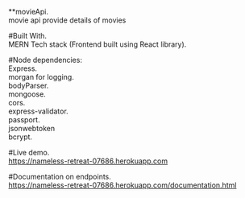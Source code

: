 **movieApi.       
movie api provide details of movies

#Built With.  
MERN Tech stack (Frontend built using React library).   

#Node dependencies:     
Express.  
morgan for logging.  
bodyParser.  
mongoose.   
cors.   
express-validator.   
passport.   
jsonwebtoken    
bcrypt.   

#Live demo.          
https://nameless-retreat-07686.herokuapp.com

#Documentation on endpoints.        
https://nameless-retreat-07686.herokuapp.com/documentation.html
